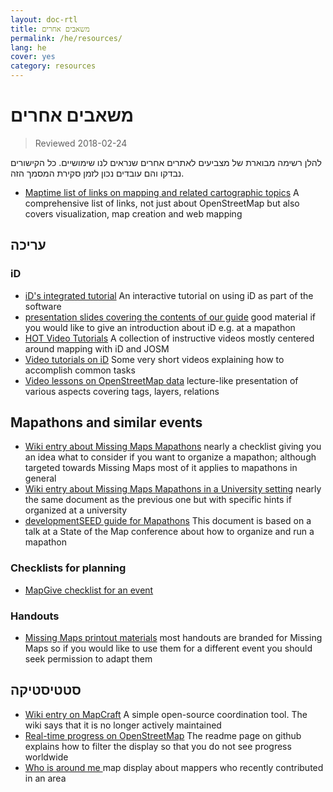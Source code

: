 ```yaml
---
layout: doc-rtl
title: משאבים אחרים
permalink: /he/resources/
lang: he
cover: yes
category: resources
---
```


# משאבים אחרים

> Reviewed 2018-02-24

להלן רשימה מבוארת של מצביעים לאתרים אחרים שנראים לנו שימושיים. כל הקישורים נבדקו והם עובדים נכון לזמן סקירת המסמך הזה.

  * [Maptime list of links on mapping and related cartographic topics](http://maptime.io/lessons-resources/) A comprehensive list of links, not just about OpenStreetMap but also covers visualization, map creation and web mapping


## עריכה

### iD

  * [iD's integrated tutorial](http://www.openstreetmap.org/edit?editor=id#walkthrough=true) An interactive tutorial on using iD as part of the software
  * [presentation slides covering the contents of our guide](/files/iD-editor-training.pptx) good material if you would like to give an introduction about iD e.g. at a mapathon
  * [HOT Video Tutorials](https://www.youtube.com/playlist?list=PLb9506_-6FMHULD9iDUAh-4qpxKdVspnD) A collection of instructive videos mostly centered around mapping with iD and JOSM
  * [Video tutorials on iD](https://www.sjtdelfs.de/wordpress/?page_id=84) Some very short videos explaining how to accomplish common tasks
  * [Video lessons on OpenStreetMap data](https://www.youtube.com/playlist?list=PLqC3rFN6pDezPK0NifkGCSMop3vcXQEEU) lecture-like presentation of various aspects covering tags, layers, relations

## Mapathons and similar events

  * [Wiki entry about Missing Maps Mapathons](http://wiki.openstreetmap.org/wiki/Missing_Maps_mapathons) nearly a checklist giving you an idea what to consider if you want to organize a mapathon; although targeted towards Missing Maps most of it applies to mapathons in general
  * [Wiki entry about Missing Maps Mapathons in a University setting](http://wiki.openstreetmap.org/wiki/Missing_Maps_mapathons:_for_students_and_universities) nearly the same document as the previous one but with specific hints if organized at a university
  * [developmentSEED guide for Mapathons](https://developmentseed.org/blog/2015/06/07/organizing-mapathons/) This document is based on a talk at a State of the Map conference about how to organize and run a mapathon

### Checklists for planning

  * [MapGive checklist for an event](https://mapgive.state.gov/box/#resources&event-checklist)

### Handouts 

  * [Missing Maps printout materials](https://drive.google.com/drive/folders/0BwOZ7Miy-DQdZFBGYXJ2QWljLWM) most handouts are branded for Missing Maps so if you would like to use them for a different event you should  seek permission to adapt them

## סטטיסטיקה

  * [Wiki entry on MapCraft](https://wiki.openstreetmap.org/wiki/MapCraft) A simple open-source coordination tool. The wiki says that it is no longer actively maintained
  * [Real-time progress on OpenStreetMap](https://github.com/osmlab/show-me-the-way) The readme page on github explains how to filter the display so that you do not see progress worldwide
  * [Who is around me ](http://resultmaps.neis-one.org/oooc) map display about mappers who recently contributed in an area
